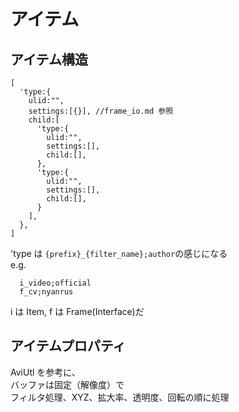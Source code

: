# アイテム

## アイテム構造

```json5
[
  'type:{
    ulid:"",
    settings:[{}], //frame_io.md 参照
    child:[
      'type:{
        ulid:"",
        settings:[],
        child:[],
      },
      'type:{
        ulid:"",
        settings:[],
        child:[],
      }
    ],
  },
]
```

'type は `{prefix}_{filter_name};author`の感じになる \
e.g.

```
  i_video;official
  f_cv;nyanrus
```

i は Item,
f は Frame(Interface)だ

## アイテムプロパティ

AviUtl を参考に、 \
バッファは固定（解像度）で \
フィルタ処理、XYZ、拡大率、透明度、回転の順に処理

